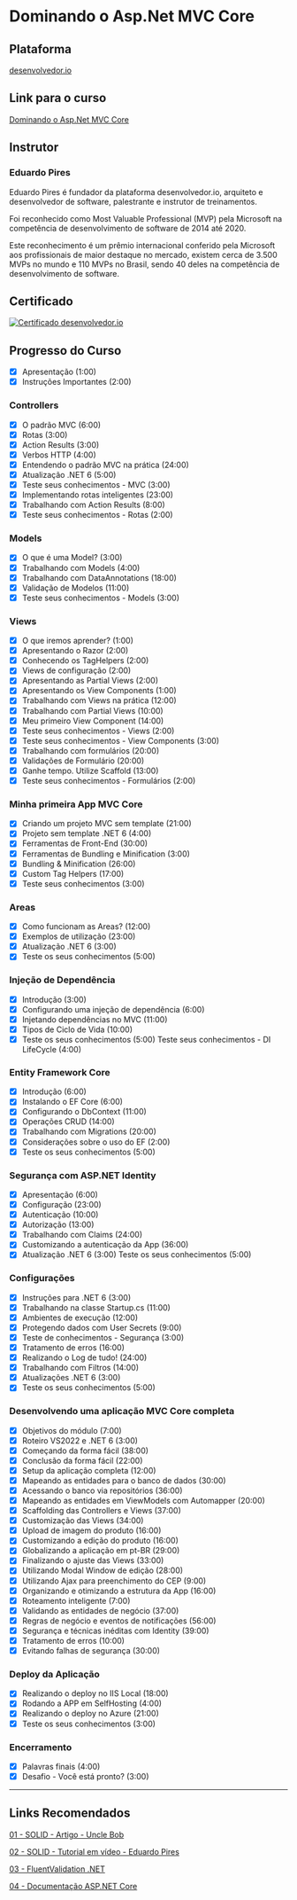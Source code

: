 # Dominando o Asp.Net MVC Core

## Plataforma

[desenvolvedor.io](https://desenvolvedor.io/)

## Link para o curso

[Dominando o Asp.Net MVC Core](https://desenvolvedor.io/curso/dominando-o-asp-net-mvc-core)

## Instrutor

### Eduardo Pires

Eduardo Pires é fundador da plataforma desenvolvedor.io, arquiteto e desenvolvedor de software, palestrante e instrutor de treinamentos.

Foi reconhecido como Most Valuable Professional (MVP) pela Microsoft na competência de desenvolvimento de software de 2014 até 2020.

Este reconhecimento é um prêmio internacional conferido pela Microsoft aos profissionais de maior destaque no mercado, existem cerca de 3.500 MVPs no mundo e 110 MVPs no Brasil, sendo 40 deles na competência de desenvolvimento de software.

## Certificado

[![Certificado desenvolvedor.io](https://user-images.githubusercontent.com/36715075/209826498-66f58d73-d97a-40f2-986f-65e6e3bba74d.png)](https://desenvolvedor.io/certificados/109573d8-8e49-4efe-b530-9604c9d468a1/validar)

## Progresso do Curso
  - [x] Apresentação (1:00)
  - [x] Instruções Importantes (2:00)
### Controllers
 - [x] O padrão MVC (6:00)
 - [x] Rotas (3:00)
 - [x] Action Results (3:00)
 - [x] Verbos HTTP (4:00)
 - [x] Entendendo o padrão MVC na prática (24:00)
 - [x] Atualização .NET 6 (5:00)
 - [x] Teste seus conhecimentos - MVC (3:00)
 - [x] Implementando rotas inteligentes (23:00)
 - [x] Trabalhando com Action Results (8:00)
 - [x] Teste seus conhecimentos - Rotas (2:00)
### Models
 - [x] O que é uma Model? (3:00)
 - [x] Trabalhando com Models (4:00)
 - [x] Trabalhando com DataAnnotations (18:00)
 - [x] Validação de Modelos (11:00)
 - [x] Teste seus conhecimentos - Models (3:00)
### Views
 - [x] O que iremos aprender? (1:00)
 - [x] Apresentando o Razor (2:00)
 - [x] Conhecendo os TagHelpers (2:00)
 - [x] Views de configuração (2:00)
 - [x] Apresentando as Partial Views (2:00)
 - [x] Apresentando os View Components (1:00)
 - [x] Trabalhando com Views na prática (12:00)
 - [x] Trabalhando com Partial Views (10:00)
 - [x] Meu primeiro View Component (14:00)
 - [x] Teste seus conhecimentos - Views (2:00)
 - [x] Teste seus conhecimentos - View Components (3:00)
 - [x] Trabalhando com formulários (20:00)
 - [x] Validações de Formulário (20:00)
 - [x] Ganhe tempo. Utilize Scaffold (13:00)
 - [x] Teste seus conhecimentos - Formulários (2:00)
### Minha primeira App MVC Core
 - [x] Criando um projeto MVC sem template (21:00)
 - [x] Projeto sem template .NET 6 (4:00)
 - [x] Ferramentas de Front-End (30:00)
 - [x] Ferramentas de Bundling e Minification (3:00)
 - [x] Bundling & Minification (26:00)
 - [x] Custom Tag Helpers (17:00)
 - [x] Teste seus conhecimentos (3:00)
### Areas
 - [x] Como funcionam as Areas? (12:00)
 - [x] Exemplos de utilização (23:00)
 - [x] Atualização .NET 6 (3:00)
 - [x] Teste os seus conhecimentos (5:00)
### Injeção de Dependência
 - [x] Introdução (3:00)
 - [x] Configurando uma injeção de dependência (6:00)
 - [x] Injetando dependências no MVC (11:00)
 - [x] Tipos de Ciclo de Vida (10:00)
 - [x] Teste os seus conhecimentos (5:00)
  Teste seus conhecimentos - DI LifeCycle (4:00)
### Entity Framework Core
 - [x] Introdução (6:00)
 - [x] Instalando o EF Core (6:00)
 - [x] Configurando o DbContext (11:00)
 - [x] Operações CRUD (14:00)
 - [x] Trabalhando com Migrations (20:00)
 - [x] Considerações sobre o uso do EF (2:00)
 - [x] Teste os seus conhecimentos (5:00)
### Segurança com ASP.NET Identity
 - [x] Apresentação (6:00)
 - [x] Configuração (23:00)
 - [x] Autenticação (10:00)
 - [x] Autorização (13:00)
 - [x] Trabalhando com Claims (24:00)
 - [x] Customizando a autenticação da App (36:00)
 - [x] Atualização .NET 6 (3:00)
   Teste os seus conhecimentos (5:00)
### Configurações
 - [x] Instruções para .NET 6 (3:00)
 - [x] Trabalhando na classe Startup.cs (11:00)
 - [x] Ambientes de execução (12:00)
 - [x] Protegendo dados com User Secrets (9:00)
 - [x] Teste de conhecimentos - Segurança (3:00)
 - [x] Tratamento de erros (16:00)
 - [x] Realizando o Log de tudo! (24:00)
 - [x] Trabalhando com Filtros (14:00)
 - [x] Atualizações .NET 6 (3:00)
 - [x] Teste os seus conhecimentos (5:00)
### Desenvolvendo uma aplicação MVC Core completa
 - [x] Objetivos do módulo (7:00)
 - [x] Roteiro VS2022 e .NET 6 (3:00)
 - [x] Começando da forma fácil (38:00)
 - [x] Conclusão da forma fácil (22:00)
 - [x] Setup da aplicação completa (12:00)
 - [x] Mapeando as entidades para o banco de dados (30:00)
 - [x] Acessando o banco via repositórios (36:00)
 - [x] Mapeando as entidades em ViewModels com Automapper (20:00)
 - [x] Scaffolding das Controllers e Views (37:00)
 - [x] Customização das Views (34:00)
 - [x] Upload de imagem do produto (16:00)
 - [x] Customizando a edição do produto (16:00)
 - [x] Globalizando a aplicação em pt-BR (29:00)
 - [x] Finalizando o ajuste das Views (33:00)
 - [x] Utilizando Modal Window de edição (28:00)
 - [x] Utilizando Ajax para preenchimento do CEP (9:00)
 - [x] Organizando e otimizando a estrutura da App (16:00)
 - [x] Roteamento inteligente (7:00)
 - [x] Validando as entidades de negócio (37:00)
 - [x] Regras de negócio e eventos de notificações (56:00)
 - [x] Segurança e técnicas inéditas com Identity (39:00)
 - [x] Tratamento de erros (10:00)
 - [x] Evitando falhas de segurança (30:00)
### Deploy da Aplicação
 - [x] Realizando o deploy no IIS Local (18:00)
 - [x] Rodando a APP em SelfHosting (4:00)
 - [x] Realizando o deploy no Azure (21:00)
 - [x] Teste os seus conhecimentos (3:00)
### Encerramento
 - [x] Palavras finais (4:00)
 - [x] Desafio - Você está pronto? (3:00)
 
---

## Links Recomendados

[01 - SOLID - Artigo - Uncle Bob](https://butunclebob.com/ArticleS.UncleBob.PrinciplesOfOod)

[02 - SOLID - Tutorial em vídeo - Eduardo Pires](https://www.eduardopires.net.br/2015/01/solid-teoria-e-pratica/)

[03 - FluentValidation .NET](https://fluentvalidation.net/)

[04 - Documentação ASP.NET Core](https://iasaglobal.org/)
